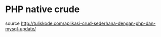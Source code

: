 # PHP native crude
source http://tuliskode.com/aplikasi-crud-sederhana-dengan-php-dan-mysql-update/
